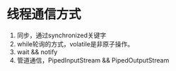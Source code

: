 # 线程通信方式

1. 同步，通过synchronized关键字
2. while轮询的方式，volatile是非原子操作。
3. wait && notify
4. 管道通信，PipedInputStream && PipedOutputStream

